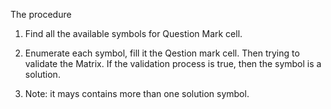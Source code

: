 The procedure

1) Find all the available symbols for Question Mark cell.

2) Enumerate each symbol, fill it the Qestion mark cell. Then trying to validate the Matrix. 
   If the validation process is true, then the symbol is a solution.

3) Note: it mays contains more than one solution symbol.
